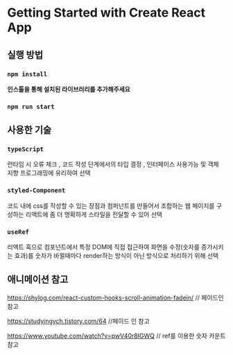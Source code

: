 # Getting Started with Create React App

## 실행 방법

### `npm install`

**인스톨을 통해 설치된 라이브러리를 추가해주세요**


### `npm run start`

## 사용한 기술

### `typeScript`

런타임 시 오류 체크 , 코드 작성 단계에서의 타입 결정 , 인터페이스 사용가능 및 객체 지향 프로그래밍에
유리하여 선택

### `styled-Component`

코드 내에 css를 작성할 수 있는 장점과 컴퍼넌트를 만들어서 조합하는 웹 페이지를 구성하는 리액트에
좀 더 명확하게 스타일을 전달할 수 있어 선택

### `useRef` 

리액트 훅으로 컴포넌트에서 특정 DOM에 직접 접근하여 화면을 수정(숫자를 증가시키는 효과)를 숫자가
바뀔때마다 render하는 방식이 아닌 방식으로 처리하기 위해 선택

## 애니메이션 참고

https://shylog.com/react-custom-hooks-scroll-animation-fadein/  // 페이드인 참고

https://studyingych.tistory.com/64 //페이드 인 참고

https://www.youtube.com/watch?v=pwV40r8IGWQ // ref를 이용한 숫자 카운트 참고